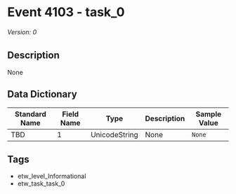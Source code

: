 # Event 4103 - task_0
###### Version: 0

## Description
None

## Data Dictionary
|Standard Name|Field Name|Type|Description|Sample Value|
|---|---|---|---|---|
|TBD|1|UnicodeString|None|`None`|

## Tags
* etw_level_Informational
* etw_task_task_0